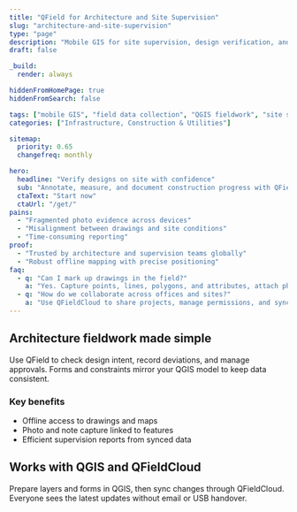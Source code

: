 ```yaml
---
title: "QField for Architecture and Site Supervision"
slug: "architecture-and-site-supervision"
type: "page"
description: "Mobile GIS for site supervision, design verification, and field annotations in architecture projects."
draft: false

_build:
  render: always

hiddenFromHomePage: true
hiddenFromSearch: false

tags: ["mobile GIS", "field data collection", "QGIS fieldwork", "site supervision", "design verification"]
categories: ["Infrastructure, Construction & Utilities"]

sitemap:
  priority: 0.65
  changefreq: monthly

hero:
  headline: "Verify designs on site with confidence"
  sub: "Annotate, measure, and document construction progress with QField and QGIS."
  ctaText: "Start now"
  ctaUrl: "/get/"
pains:
  - "Fragmented photo evidence across devices"
  - "Misalignment between drawings and site conditions"
  - "Time-consuming reporting"
proof:
  - "Trusted by architecture and supervision teams globally"
  - "Robust offline mapping with precise positioning"
faq:
  - q: "Can I mark up drawings in the field?"
    a: "Yes. Capture points, lines, polygons, and attributes, attach photos, and sync to QGIS for documentation."
  - q: "How do we collaborate across offices and sites?"
    a: "Use QFieldCloud to share projects, manage permissions, and sync changes securely."
---
```


## Architecture fieldwork made simple

Use QField to check design intent, record deviations, and manage approvals. Forms and constraints mirror your QGIS model to keep data consistent.

### Key benefits
- Offline access to drawings and maps
- Photo and note capture linked to features
- Efficient supervision reports from synced data

## Works with QGIS and QFieldCloud

Prepare layers and forms in QGIS, then sync changes through QFieldCloud. Everyone sees the latest updates without email or USB handover.
